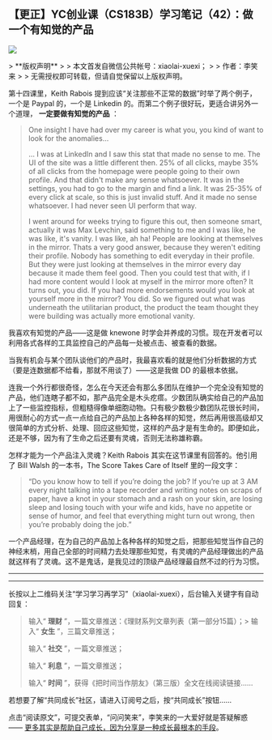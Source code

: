 ## 【更正】YC创业课（CS183B）学习笔记（42）：做一个有知觉的产品
 ![](http://mmbiz.qpic.cn/mmbiz/BDcu2rMySicpgsujWK293x9rTtKCezQUvInLEn0vicOQiaeUhz5L9130vsicDVIjY4WyPJgibxZvU3MicBqJoj4N9hUQ/640?wx_fmt=jpeg&wxfrom=5)
<head><meta http-equiv="Content-Type" content="text/html; charset=utf-8"></head>
> **版权声明**
> 
> 本文首发自微信公共帐号：xiaolai-xuexi；
> 
> 作者：李笑来
> 
> 无需授权即可转载，但请自觉保留以上版权声明。

第十四课里，Keith Rabois 提到应该“关注那些不正常的数据”时举了两个例子，一个是 Paypal 的，一个是 Linkedin 的。而第二个例子很好玩，更适合讲另外一个道理， **一定要做有知觉的产品** ：

> One insight I have had over my career is what you, you kind of want to look for the anomalies...
> 
> ... I was at LinkedIn and I saw this stat that made no sense to me. The UI of the site was a little different then. 25% of all clicks, maybe 35% of all clicks from the homepage were people going to their own profile. And that didn't make any sense whatsoever. It was in the settings, you had to go to the margin and find a link. It was 25-35% of every click at scale, so this is just invalid stuff. And it made no sense whatsoever. I had never seen UI perform that way.
> 
> I went around for weeks trying to figure this out, then someone smart, actually it was Max Levchin, said something to me and I was like, he was like, it's vanity. I was like, ah ha! People are looking at themselves in the mirror. Thats a very good answer, because they weren't editing their profile. Nobody has something to edit everyday in their profile. But they were just looking at themselves in the mirror every day because it made them feel good. Then you could test that with, if I had more content would I look at myself in the mirror more often? It turns out, you did. If you had more endorsements would you look at yourself more in the mirror? You did. So we figured out what was underneath the utilitarian product, the product the team thought they were building was actually more emotional vanity.

我喜欢有知觉的产品——这是做 knewone 时学会并养成的习惯。现在开发者可以利用各式各样的工具监控自己的产品每一处被点击、被查看的数据。

当我有机会与某个团队谈他们的产品时，我最喜欢看的就是他们分析数据的方式（要是连数据都不给看，那就不用谈了）——这是我做 DD 的最根本依据。

连我一个外行都很奇怪，怎么在今天还会有那么多团队在维护一个完全没有知觉的产品，他们连瞎子都不如，那产品完全是木头疙瘩。少数团队确实给自己的产品加上了一些监控指标，但粗糙得像单细胞动物。只有极少数极少数团队花很长时间，用很耐心的方式一点一点给自己的产品加上各种各样的知觉，然后再用很高级却又很简单的方式分析、处理、回应这些知觉，这样的产品才是有生命的。即便如此，还是不够，因为有了生命之后还要有灵魂，否则无法称雄称霸。

怎样才能为一个产品注入灵魂？Keith Rabois 其实在这节课里有回答的。他引用了 Bill Walsh 的一本书，The Score Takes Care of Itself 里的一段文字：

> “Do you know how to tell if you’re doing the job? If you’re up at 3 AM every night talking into a tape recorder and writing notes on scraps of paper, have a knot in your stomach and a rash on your skin, are losing sleep and losing touch with your wife and kids, have no appetite or sense of humor, and feel that everything might turn out wrong, then you’re probably doing the job.”

一个产品经理，在为自己的产品加上各种各样的知觉之后，把那些知觉当作自己的神经末梢，用自己全部的时间精力去处理那些知觉，有灵魂的产品经理做出的产品就这样有了灵魂。这不是鬼话，是我见过的顶级产品经理最自然不过的行为习惯。

* * *



* * *

长按以上二维码关注“学习学习再学习”（xiaolai-xuexi），后台输入关键字有自动回复：

> 输入“ **理财** ”，一篇文章推送：《理财系列文章列表（第一部分15篇）；> 输入“ **女生** ”，三篇文章推送；
> 
> 输入“ **社交** ”，一篇文章推送；
> 
> 输入“ **利息** ”，一篇文章推送；
> 
> 输入“ **时间** ”，获得《把时间当作朋友》（第三版）全文在线阅读链接……

若想要了解“共同成长”社区，请进入订阅号之后，按“共同成长”按钮……



点击“阅读原文”，可提交表单，“问问笑来”，李笑来的一大爱好就是答疑解惑 —— [更多其实是帮助自己成长，因为分享是一种成长最根本的手段](http://mp.weixin.qq.com/s?__biz=MzAxNzI4MTMwMw==&mid=400342289&idx=1&sn=4a2e622f468db41c965e30dd3e1e9ee1&scene=21#wechat_redirect)。


